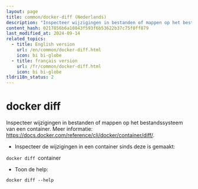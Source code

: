 ```yaml
---
layout: page
title: common/docker-diff (Nederlands)
description: "Inspecteer wijzigingen in bestanden of mappen op het bestandssysteem van een container."
content_hash: 0217856b6a10843f593f6b53622b37c75f0ff879
last_modified_at: 2024-09-14
related_topics:
  - title: English version
    url: /en/common/docker-diff.html
    icon: bi bi-globe
  - title: français version
    url: /fr/common/docker-diff.html
    icon: bi bi-globe
tldri18n_status: 2
---
```

# docker diff

Inspecteer wijzigingen in bestanden of mappen op het bestandssysteem van een container.
Meer informatie: <https://docs.docker.com/reference/cli/docker/container/diff/>.

- Inspecteer de wijzigingen in een container sinds deze is gemaakt:

`docker diff `<span class="tldr-var badge badge-pill bg-dark-lm bg-white-dm text-white-lm text-dark-dm font-weight-bold">container</span>

- Toon de help:

`docker diff --help`
